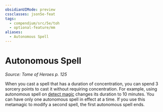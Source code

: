 ```yaml
---
obsidianUIMode: preview
cssclasses: json5e-feat
tags:
  - compendium/src/5e/toh
  - optional-feature/mm
aliases:
  - Autonomous Spell
---
```

# Autonomous Spell
*Source: Tome of Heroes p. 125*  

When you cast a spell that has a duration of concentration, you can spend 3 sorcery points to cast it without requiring concentration. For example, using autonomous spell on [detect magic](2-Mechanics/CLI/spells/detect-magic.md) changes its duration to 10 minutes. You can have only one autonomous spell in effect at a time. If you use this metamagic to modify a second spell, the first autonomous spell ends.